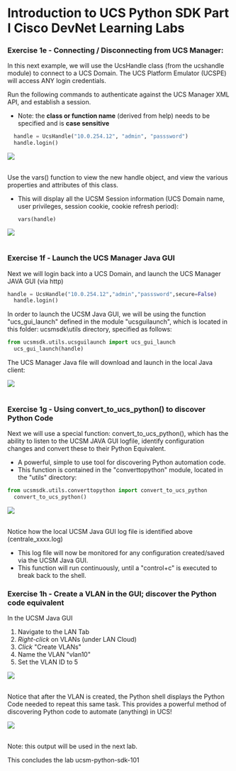 # Introduction to UCS Python SDK Part I Cisco DevNet Learning Labs

### Exercise 1e - Connecting / Disconnecting from UCS Manager:

  In this next example, we will use the UcsHandle class (from the ucshandle module) to connect to a UCS Domain.   The UCS Platform Emulator (UCSPE)  will access ANY login credentials.

  Run the following commands to authenticate against the UCS Manager XML API, and establish a session.

  -	Note:  the <strong>class or function name</strong> (derived from help) needs to be specified and is <strong>case sensitive</strong>

  ```Python
	handle = UcsHandle("10.0.254.12", "admin", "passsword")
	handle.login()
  ```

  ![](/posts/files/ucsm-python-sdk-101/assets/images/ucsm-python-sdk-101-09.png)</br></br>

  Use the vars() function to view the new handle object, and view the various properties and attributes of this class.  

  -	This will display all the UCSM Session information (UCS Domain name, user privileges, session cookie, cookie refresh period):

	`vars(handle)`

  ![](/posts/files/ucsm-python-sdk-101/assets/images/ucsm-python-sdk-101-10.png)</br></br>

### Exercise 1f - Launch the UCS Manager Java GUI

  Next we will login back into a UCS Domain, and launch the UCS Manager JAVA GUI (via http)

  ```Python
  handle = UcsHandle("10.0.254.12","admin","passsword",secure=False)
	handle.login()
  ```

  In order to launch the UCSM Java GUI, we will be using the function "ucs_gui_launch" defined in the module "ucsguilaunch", which is located in this folder:  ucsmsdk\utils directory, specified as follows:

  ```Python
  from ucsmsdk.utils.ucsguilaunch import ucs_gui_launch
	ucs_gui_launch(handle)
  ```

  The UCS Manager Java file will download and launch in the local Java client:

  ![](/posts/files/ucsm-python-sdk-101/assets/images/ucsm-python-sdk-101-11.png)</br></br>

### Exercise 1g - Using convert_to_ucs_python() to discover Python Code

  Next we will use a special function: convert_to_ucs_python(), which has the ability to listen to the UCSM JAVA GUI logfile, identify configuration changes and convert these to their Python Equivalent.

  -	A powerful, simple to use tool for discovering Python automation code.
  -	This function is contained in the "converttopython" module, located in the "utils" directory:

  ```python
  from ucsmsdk.utils.converttopython import convert_to_ucs_python
	convert_to_ucs_python()
  ```

  ![](/posts/files/ucsm-python-sdk-101/assets/images/ucsm-python-sdk-101-12.png)</br></br>

  Notice how the local UCSM Java GUI log file is identified above (centrale_xxxx.log)

  -	This log file will now be monitored for any configuration created/saved via the UCSM Java GUI.
  -	This function will run continuously, until a "control+c" is executed to break back to the shell.

### Exercise 1h - Create a VLAN in the GUI; discover the Python code equivalent

  In the UCSM Java GUI

  1. Navigate to the LAN Tab
  2. *Right-click* on VLANs (under LAN Cloud)
  3. *Click* "Create VLANs"
  4. Name the VLAN "vlan10"
  5. Set the VLAN ID to 5

  ![](/posts/files/ucsm-python-sdk-101/assets/images/ucsm-python-sdk-101-13.png)</br></br>

  Notice that after the VLAN is created, the Python shell displays the Python Code needed to repeat this same task. This provides a powerful method of discovering Python code to automate (anything) in UCS!

  ![](/posts/files/ucsm-python-sdk-101/assets/images/ucsm-python-sdk-101-14.png)</br></br>

  Note:  this output will be used in the next lab.

This concludes the lab ucsm-python-sdk-101
